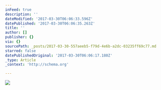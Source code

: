 ```yaml
---
inFeed: true
description: ''
dateModified: '2017-03-30T06:06:33.596Z'
datePublished: '2017-03-30T06:06:35.263Z'
title: ''
author: []
publisher: {}
via: {}
sourcePath: _posts/2017-03-30-557aeeb5-f79d-4e6b-a2dc-03235ff69c77.md
starred: false
datePublishedOriginal: '2017-03-30T06:06:17.180Z'
_type: Article
_context: 'http://schema.org'

---
```

<article style=""><img src="https://the-grid-user-content.s3-us-west-2.amazonaws.com/46e19551-b7f3-4696-84e5-77913bd36389.jpg" /></article>